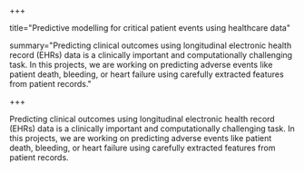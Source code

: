 +++

title="Predictive modelling for critical patient events using healthcare data"

summary="Predicting clinical outcomes using longitudinal electronic health record (EHRs) data is a clinically important and computationally challenging task. In this projects, we are working on predicting adverse events like patient death, bleeding, or heart failure using carefully extracted features from patient records."

+++

Predicting clinical outcomes using longitudinal electronic health record (EHRs) data is a clinically important and computationally challenging task. In this projects, we are working on predicting adverse events like patient death, bleeding, or heart failure using carefully extracted features from patient records.

